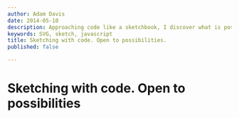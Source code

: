 ```yaml
---
author: Adam Davis
date: 2014-05-10
description: Approaching code like a sketchbook, I discover what is possible with SVG
keywords: SVG, sketch, javascript 
title: Sketching with code. Open to possibilities.
published: false

---
```


Sketching with code. Open to possibilities 
===========================================